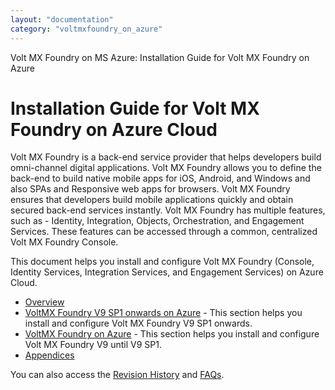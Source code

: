 ```yaml
---
layout: "documentation"
category: "voltmxfoundry_on_azure"
---
```

                            

Volt MX  Foundry on MS Azure: Installation Guide for Volt MX Foundry on Azure

Installation Guide for Volt MX Foundry on Azure Cloud
====================================================

Volt MX  Foundry is a back-end service provider that helps developers build omni-channel digital applications. Volt MX Foundry allows you to define the back-end to build native mobile apps for iOS, Android, and Windows and also SPAs and Responsive web apps for browsers. Volt MX Foundry ensures that developers build mobile applications quickly and obtain secured back-end services instantly. Volt MX Foundry has multiple features, such as - Identity, Integration, Objects, Orchestration, and Engagement Services. These features can be accessed through a common, centralized Volt MX Foundry Console.

This document helps you install and configure Volt MX Foundry (Console, Identity Services, Integration Services, and Engagement Services) on Azure Cloud.

*   [Overview](VoltMX_Foundry_on_Azure.html#overview)
*   [VoltMX Foundry V9 SP1 onwards on Azure](VoltMX_Foundry_on_Azure.html#prerequisites) - This section helps you install and configure Volt MX Foundry V9 SP1 onwards.
*   [VoltMX Foundry on Azure](VoltMX_Foundry_on_Azure.html#volt-mx-foundry-v9-on-azure) - This section helps you install and configure Volt MX Foundry V9 until V9 SP1.
*   [Appendices](Appendices.html)

You can also access the [Revision History](Installation_of_VoltMX_Foundry_on_Azure.html) and [FAQs](Frequently_Asked_Questions__FAQs_.html).
